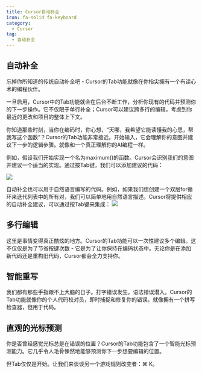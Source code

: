 ```yaml
---
title: Cursor自动补全
icon: fa-solid fa-keyboard
category:
  - Cursor
tag:
  - 自动补全
---
```

## 自动补全
忘掉你所知道的传统自动补全吧 - Cursor的Tab功能就像在你指尖拥有一个有读心术的编程伙伴。

一旦启用，Cursor中的Tab功能就会在后台不断工作，分析你现有的代码并预测你的下一步操作。它不仅限于单行补全；Cursor可以建议跨多行的编辑，考虑到你最近的更改和项目的整体上下文。

<VidStack src="https://cdn.builder.io/o/assets%2FYJIGb4i01jvw0SRdL5Bt%2F30e52304c20d406bb47e269d14b1024d%2Fcompressed?apiKey=YJIGb4i01jvw0SRdL5Bt&token=30e52304c20d406bb47e269d14b1024d&alt=media&optimized=true" autoplay loop/>

你知道那些时刻，当你在编码时，你心想，“天哪，我希望它能读懂我的心思，帮我写这个函数”？Cursor的Tab功能非常接近。开始输入，它会理解你的意图并建议下一步的逻辑步骤。就像和一个真正理解你的AI编程一样。

例如，假设我们开始实现一个名为maximum()的函数。Cursor会识别我们的意图并建议一个适当的实现。通过按Tab键，我们可以添加建议的代码：

![](https://lh7-rt.googleusercontent.com/docsz/AD_4nXdS2Ysu1H9UA3WtRZNGgNyjKOIC5pBmMhVJsVq_1_09MC4YqsJigym3N67JLojDefaxglbrFU0Fv_lmPx7gQOAVa79eKCgKmVNMt4TV4Yo36dgyrTh5kAEqtRlPUDP-JZDH_MNQ1c0tzDuLfWGO1T3M874I?key=HyD5If9cdm6cekgVxdDsoA)

自动补全也可以用于自然语言编写的代码。例如，如果我们想创建一个双层for循环来迭代列表中的所有对，我们可以简单地用自然语言描述。Cursor将提供相应的自动补全建议，可以通过按Tab键来集成：
![](https://lh7-rt.googleusercontent.com/docsz/AD_4nXcNIk5ZTPvQp3JtddtEaqlB0aitqytw_-CYONe2tcmS1Do3nCk45ZgDjalhS_cnfdRfXZObZBOXzPe1sbO75DBYtmC2WAcEqYqmWhOf3adthgbIvwn4pUyeaeqR71rFI-1oWLDvEbLa5Zj-IhcEREHsgWo?key=HyD5If9cdm6cekgVxdDsoA)
## 多行编辑
这里是事情变得真正酷炫的地方。Cursor的Tab功能可以一次性建议多个编辑。这不仅仅是为了节省按键次数 - 它是为了让你保持在编码状态中。无论你是在添加新代码还是重构旧代码，Cursor都会全力支持你。
<VidStack src="https://cdn.builder.io/o/assets%2FYJIGb4i01jvw0SRdL5Bt%2F86ab52f7790149c987481024eff5c639%2Fcompressed?apiKey=YJIGb4i01jvw0SRdL5Bt&token=86ab52f7790149c987481024eff5c639&alt=media&optimized=true" autoplay loop/>

## 智能重写
我们都有那些手指跟不上大脑的日子。打字错误发生。语法错误潜入。Cursor的Tab功能就像你的个人代码校对员，即时捕捉和修复你的错误。就像拥有一个拼写检查器，但用于代码。
<VidStack src="https://cdn.builder.io/o/assets%2FYJIGb4i01jvw0SRdL5Bt%2Fed20a5214388481aa28f6ece22c53dc8%2Fcompressed?apiKey=YJIGb4i01jvw0SRdL5Bt&token=ed20a5214388481aa28f6ece22c53dc8&alt=media&optimized=true" autoplay loop/>


## 直观的光标预测
你是否曾经感觉光标总是在错误的位置？Cursor的Tab功能包含了一个智能光标预测能力。它几乎令人毛骨悚然地能够预测你下一步想要编辑的位置。

<VidStack src="https://cdn.builder.io/o/assets%2FYJIGb4i01jvw0SRdL5Bt%2Fa1983cceb56e474cb71d386a27b4e5bb%2Fcompressed?apiKey=YJIGb4i01jvw0SRdL5Bt&token=a1983cceb56e474cb71d386a27b4e5bb&alt=media&optimized=true" autoplay loop/>

但Tab仅仅是开始。让我们来谈谈另一个游戏规则改变者：⌘ K。

